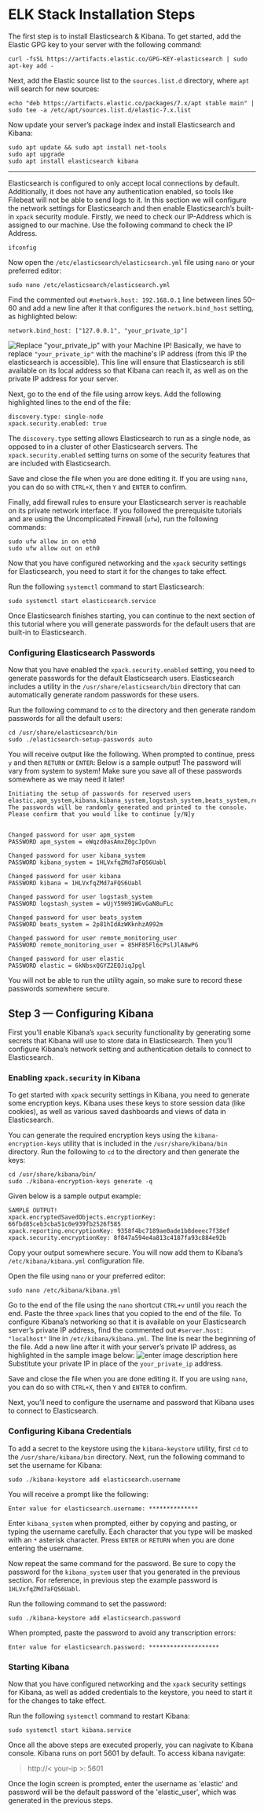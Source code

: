 # ELK Stack Installation Steps
The first step is to install Elasticsearch & Kibana. To get started, add the Elastic GPG key to your server with the following command: 

    curl -fsSL https://artifacts.elastic.co/GPG-KEY-elasticsearch | sudo apt-key add -

Next, add the Elastic source list to the `sources.list.d` directory, where `apt` will search for new sources:

    echo "deb https://artifacts.elastic.co/packages/7.x/apt stable main" | sudo tee -a /etc/apt/sources.list.d/elastic-7.x.list

Now update your server’s package index and install Elasticsearch and Kibana:

    sudo apt update && sudo apt install net-tools
    sudo apt upgrade
    sudo apt install elasticsearch kibana
------------
Elasticsearch is configured to only accept local connections by default. Additionally, it does not have any authentication enabled, so tools like Filebeat will not be able to send logs to it. In this section we will configure the network settings for Elasticsearch and then enable Elasticsearch’s built-in `xpack` security module.
Firstly, we need to check our IP-Address which is assigned to our machine. Use the following command to check the IP Address. 

    ifconfig

Now open the `/etc/elasticsearch/elasticsearch.yml` file using `nano` or your preferred editor:

    sudo nano /etc/elasticsearch/elasticsearch.yml
Find the commented out `#network.host: 192.168.0.1` line between lines 50–60 and add a new line after it that configures the `network.bind_host` setting, as highlighted below:

    network.bind_host: ["127.0.0.1", "your_private_ip"]
    
![Replace "your_private_ip" with your Machine IP!](https://i.imgur.com/X8BdWkK.png)
Basically, we have to replace `"your_private_ip"` with the machine's IP address (from this IP the elasticsearch is accessible). This line will ensure that Elasticsearch is still available on its local address so that Kibana can reach it, as well as on the private IP address for your server.

Next, go to the end of the file using arrow keys. Add the following highlighted lines to the end of the file:
```
discovery.type: single-node
xpack.security.enabled: true
```
The  `discovery.type`  setting allows Elasticsearch to run as a single node, as opposed to in a cluster of other Elasticsearch servers. The  `xpack.security.enabled`  setting turns on some of the security features that are included with Elasticsearch.

Save and close the file when you are done editing it. If you are using  `nano`, you can do so with  `CTRL+X`, then  `Y`  and  `ENTER`  to confirm.

Finally, add firewall rules to ensure your Elasticsearch server is reachable on its private network interface. If you followed the prerequisite tutorials and are using the Uncomplicated Firewall (`ufw`), run the following commands:

    sudo ufw allow in on eth0
    sudo ufw allow out on eth0

Now that you have configured networking and the  `xpack`  security settings for Elasticsearch, you need to start it for the changes to take effect.

Run the following  `systemctl`  command to start Elasticsearch:

    sudo systemctl start elasticsearch.service
Once Elasticsearch finishes starting, you can continue to the next section of this tutorial where you will generate passwords for the default users that are built-in to Elasticsearch.

### Configuring Elasticsearch Passwords

Now that you have enabled the  `xpack.security.enabled`  setting, you need to generate passwords for the default Elasticsearch users. Elasticsearch includes a utility in the  `/usr/share/elasticsearch/bin`  directory that can automatically generate random passwords for these users.

Run the following command to  `cd`  to the directory and then generate random passwords for all the default users:

    cd /usr/share/elasticsearch/bin
    sudo ./elasticsearch-setup-passwords auto
You will receive output like the following. When prompted to continue, press `y` and then `RETURN` or `ENTER`:
Below is a sample output! The password will vary from system to system! Make sure you save all of these passwords somewhere as we may need it later! 
```
Initiating the setup of passwords for reserved users elastic,apm_system,kibana,kibana_system,logstash_system,beats_system,remote_monitoring_user.
The passwords will be randomly generated and printed to the console.
Please confirm that you would like to continue [y/N]y


Changed password for user apm_system
PASSWORD apm_system = eWqzd0asAmxZ0gcJpOvn

Changed password for user kibana_system
PASSWORD kibana_system = 1HLVxfqZMd7aFQS6Uabl

Changed password for user kibana
PASSWORD kibana = 1HLVxfqZMd7aFQS6Uabl

Changed password for user logstash_system
PASSWORD logstash_system = wUjY59H91WGvGaN8uFLc

Changed password for user beats_system
PASSWORD beats_system = 2p81hIdAzWKknhzA992m

Changed password for user remote_monitoring_user
PASSWORD remote_monitoring_user = 85HF85Fl6cPslJlA8wPG

Changed password for user elastic
PASSWORD elastic = 6kNbsxQGYZ2EQJiqJpgl
```
You will not be able to run the utility again, so make sure to record these passwords somewhere secure.
## Step 3 — Configuring Kibana

First you’ll enable Kibana’s  `xpack`  security functionality by generating some secrets that Kibana will use to store data in Elasticsearch. Then you’ll configure Kibana’s network setting and authentication details to connect to Elasticsearch.
### Enabling  `xpack.security`  in Kibana

To get started with  `xpack`  security settings in Kibana, you need to generate some encryption keys. Kibana uses these keys to store session data (like cookies), as well as various saved dashboards and views of data in Elasticsearch.

You can generate the required encryption keys using the  `kibana-encryption-keys`  utility that is included in the  `/usr/share/kibana/bin`  directory. Run the following to  `cd`  to the directory and then generate the keys:

    cd /usr/share/kibana/bin/
    sudo ./kibana-encryption-keys generate -q
   Given below is a sample output example: 

```
SAMPLE OUTPUT!
xpack.encryptedSavedObjects.encryptionKey: 66fbd85ceb3cba51c0e939fb2526f585
xpack.reporting.encryptionKey: 9358f4bc7189ae0ade1b8deeec7f38ef
xpack.security.encryptionKey: 8f847a594e4a813c4187fa93c884e92b
```
Copy your output somewhere secure. You will now add them to Kibana’s  `/etc/kibana/kibana.yml`  configuration file.

Open the file using  `nano`  or your preferred editor:

    sudo nano /etc/kibana/kibana.yml
Go to the end of the file using the `nano` shortcut `CTRL+v` until you reach the end. Paste the three `xpack` lines that you copied to the end of the file. 
To configure Kibana’s networking so that it is available on your Elasticsearch server’s private IP address, find the commented out `#server.host: "localhost"` line in `/etc/kibana/kibana.yml`. The line is near the beginning of the file. Add a new line after it with your server’s private IP address, as highlighted in the sample image below: 
![enter image description here](https://i.imgur.com/fZCgdTc.png)
Substitute your private IP in place of the  `your_private_ip`  address.

Save and close the file when you are done editing it. If you are using  `nano`, you can do so with  `CTRL+X`, then  `Y`  and  `ENTER`  to confirm.

Next, you’ll need to configure the username and password that Kibana uses to connect to Elasticsearch.

### Configuring Kibana Credentials
To add a secret to the keystore using the `kibana-keystore` utility, first `cd` to the `/usr/share/kibana/bin` directory. Next, run the following command to set the username for Kibana:

    sudo ./kibana-keystore add elasticsearch.username

You will receive a prompt like the following:
```
Enter value for elasticsearch.username: **************
```
Enter  `kibana_system`  when prompted, either by copying and pasting, or typing the username carefully. Each character that you type will be masked with an  `*`  asterisk character. Press  `ENTER`  or  `RETURN`  when you are done entering the username.

Now repeat the same command for the password. Be sure to copy the password for the  `kibana_system`  user that you generated in the previous section. For reference, in previous step the example password is  `1HLVxfqZMd7aFQS6Uabl`.

Run the following command to set the password:

    sudo ./kibana-keystore add elasticsearch.password
When prompted, paste the password to avoid any transcription errors:
```
Enter value for elasticsearch.password: ********************
```
### Starting Kibana

Now that you have configured networking and the  `xpack`  security settings for Kibana, as well as added credentials to the keystore, you need to start it for the changes to take effect.

Run the following  `systemctl`  command to restart Kibana:

```
sudo systemctl start kibana.service
```
Once all the above steps are executed properly, you can nagivate to Kibana console. 
Kibana runs on port 5601 by default. 
To access kibana navigate: 

> http://< your-ip >: 5601

Once the login screen is prompted, enter the username as 'elastic' and password will be the default password of the 'elastic_user', which was generated in the previous steps. 
